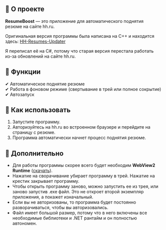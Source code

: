 ## 📌 **О проекте**  
**ResumeBoost** — это приложение для автоматического поднятия резюме на сайте hh.ru.  

Оригинальная версия программы была написана на C++ и находится здесь:
[HH-Resumes-Updater](https://github.com/Alexell/HH-Resumes-Updater)

Я переписал её на C#, потому что старая версия перестала работать из-за обновлений на сайте hh.ru.

## 🚀 **Функции**  
✔ Автоматическое поднятие резюме  
✔ Работа в фоновом режиме (свертывание в трей или полное сокрытие)  
✔ Автозапуск

## 🎯 **Как использовать**  
1. Запустите программу.  
2. Авторизуйтесь на hh.ru во встроенном браузере и перейдите на страницу с резюме.
3. Программа автоматически начнет процесс поднятия резюме.  

## 📝 **Дополнительно**  
- Для работы программы скорее всего будет необходим **WebView2 Runtime** ([скачать](https://developer.microsoft.com/en-us/microsoft-edge/webview2/)).  
- Нажатие на сворачивание убирает программу в трей. Нажатие на крестик закрывает программу.
- Чтобы открыть программу заново, можно запустить ее из трея, или заново запустив .exe файл. Это не откроет второй экземпляр приложения, а покажет изначальный.
- Если вы не авторизованы, то программа будет постоянно разворачиваться, чтобы вы авторизовались.
- Файл имеет большой размер, потому что в него включены все необходимые библиотеки и .NET рантайм и он полностью автономен.
